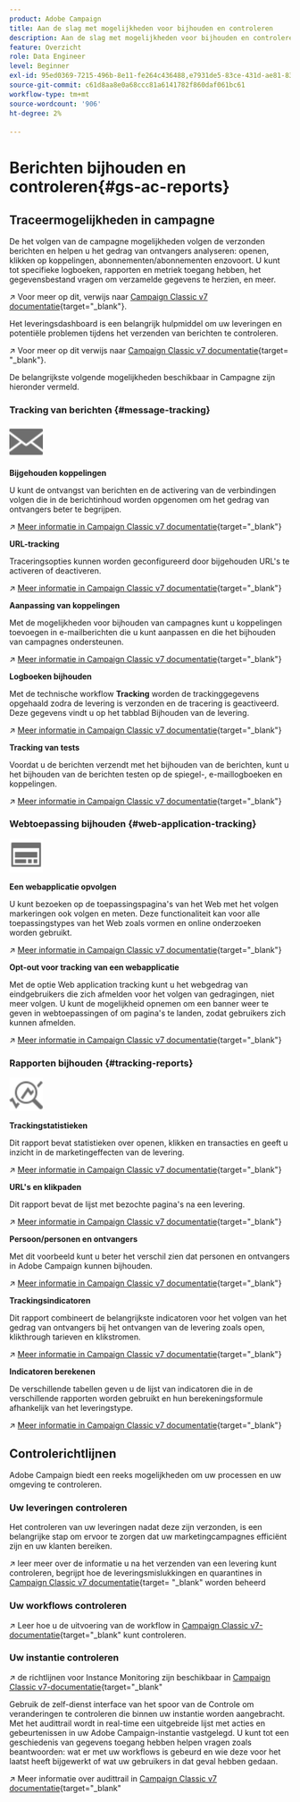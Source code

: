 ```yaml
---
product: Adobe Campaign
title: Aan de slag met mogelijkheden voor bijhouden en controleren
description: Aan de slag met mogelijkheden voor bijhouden en controleren
feature: Overzicht
role: Data Engineer
level: Beginner
exl-id: 95ed0369-7215-496b-8e11-fe264c436488,e7931de5-83ce-431d-ae81-83793d257550
source-git-commit: c61d8aa8e0a68ccc81a6141782f860daf061bc61
workflow-type: tm+mt
source-wordcount: '906'
ht-degree: 2%

---
```


# Berichten bijhouden en controleren{#gs-ac-reports}

## Traceermogelijkheden in campagne

De het volgen van de campagne mogelijkheden volgen de verzonden berichten en helpen u het gedrag van ontvangers analyseren: openen, klikken op koppelingen, abonnementen/abonnementen enzovoort. U kunt tot specifieke logboeken, rapporten en metriek toegang hebben, het gegevensbestand vragen om verzamelde gegevens te herzien, en meer.

↗️ Voor meer op dit, verwijs naar [Campaign Classic v7 documentatie](https://experienceleague.adobe.com/docs/campaign-classic/using/getting-started/profile-management/editing-a-profile.html?lang=en#tracking-tab){target=&quot;_blank&quot;}.

Het leveringsdashboard is een belangrijk hulpmiddel om uw leveringen en potentiële problemen tijdens het verzenden van berichten te controleren.

↗️ Voor meer op dit verwijs naar [Campaign Classic v7 documentatie](https://experienceleague.adobe.com/docs/campaign-classic/using/sending-messages/monitoring-deliveries/delivery-dashboard.html?lang=en#sending-messages){target= &quot;_blank&quot;}.

De belangrijkste volgende mogelijkheden beschikbaar in Campagne zijn hieronder vermeld.

### Tracking van berichten {#message-tracking}

<img src="assets/do-not-localize/icon-message-tracking.svg" width="60px">

**Bijgehouden koppelingen**

U kunt de ontvangst van berichten en de activering van de verbindingen volgen die in de berichtinhoud worden opgenomen om het gedrag van ontvangers beter te begrijpen.

↗️ [Meer informatie in Campaign Classic v7 documentatie](https://experienceleague.adobe.com/docs/campaign-classic/using/sending-messages/tracking-messages/how-to-configure-tracked-links.html?lang=en#sending-messages){target=&quot;_blank&quot;}

**URL-tracking**

Traceringsopties kunnen worden geconfigureerd door bijgehouden URL&#39;s te activeren of deactiveren.

↗️ [Meer informatie in Campaign Classic v7 documentatie](https://experienceleague.adobe.com/docs/campaign-classic/using/sending-messages/tracking-messages/personalizing-url-tracking.html?lang=en#sending-messages){target=&quot;_blank&quot;}


**Aanpassing van koppelingen**

Met de mogelijkheden voor bijhouden van campagnes kunt u koppelingen toevoegen in e-mailberichten die u kunt aanpassen en die het bijhouden van campagnes ondersteunen.

↗️ [Meer informatie in Campaign Classic v7 documentatie](https://experienceleague.adobe.com/docs/campaign-classic/using/sending-messages/tracking-messages/tracking-personalized-links/tracking-personalized-links.html?lang=en#sending-messages){target=&quot;_blank&quot;}

**Logboeken bijhouden**

Met de technische workflow **Tracking** worden de trackinggegevens opgehaald zodra de levering is verzonden en de tracering is geactiveerd. Deze gegevens vindt u op het tabblad Bijhouden van de levering.

↗️ [Meer informatie in Campaign Classic v7 documentatie](https://experienceleague.adobe.com/docs/campaign-classic/using/sending-messages/tracking-messages/accessing-the-tracking-logs.html?lang=en#sending-messages){target=&quot;_blank&quot;}

**Tracking van tests**

Voordat u de berichten verzendt met het bijhouden van de berichten, kunt u het bijhouden van de berichten testen op de spiegel-, e-maillogboeken en koppelingen.

↗️ [Meer informatie in Campaign Classic v7 documentatie](https://experienceleague.adobe.com/docs/campaign-classic/using/sending-messages/tracking-messages/testing-tracking.html?lang=en#sending-messages){target=&quot;_blank&quot;}

### Webtoepassing bijhouden {#web-application-tracking}

<img src="assets/do-not-localize/icon-web-app.svg" width="60px">

**Een webapplicatie opvolgen**

U kunt bezoeken op de toepassingspagina&#39;s van het Web met het volgen markeringen ook volgen en meten. Deze functionaliteit kan voor alle toepassingstypes van het Web zoals vormen en online onderzoeken worden gebruikt.

↗️ [Meer informatie in Campaign Classic v7 documentatie](https://experienceleague.adobe.com/docs/campaign-classic/using/designing-content/web-applications/tracking-a-web-application.html?lang=en#designing-content){target=&quot;_blank&quot;}

**Opt-out voor tracking van een webapplicatie**

Met de optie Web application tracking kunt u het webgedrag van eindgebruikers die zich afmelden voor het volgen van gedragingen, niet meer volgen. U kunt de mogelijkheid opnemen om een banner weer te geven in webtoepassingen of om pagina&#39;s te landen, zodat gebruikers zich kunnen afmelden.

↗️ [Meer informatie in Campaign Classic v7 documentatie](https://experienceleague.adobe.com/docs/campaign-classic/using/designing-content/web-applications/web-application-tracking-opt-out.html?lang=en#designing-content){target=&quot;_blank&quot;}

### Rapporten bijhouden {#tracking-reports}

<img src="assets/do-not-localize/icon_monitor.svg" width="60px">

**Trackingstatistieken**

Dit rapport bevat statistieken over openen, klikken en transacties en geeft u inzicht in de marketingeffecten van de levering.

↗️ [Meer informatie in Campaign Classic v7 documentatie](https://experienceleague.adobe.com/docs/campaign-classic/using/sending-messages/tracking-messages/about-message-tracking.html?lang=en#tracking-reports){target=&quot;_blank&quot;}

**URL&#39;s en klikpaden**

Dit rapport bevat de lijst met bezochte pagina&#39;s na een levering.

↗️ [Meer informatie in Campaign Classic v7 documentatie](https://experienceleague.adobe.com/docs/campaign-classic/using/reporting/reports-on-deliveries/delivery-reports.html?lang=en#urls-and-click-streams){target=&quot;_blank&quot;}

**Persoon/personen en ontvangers**

Met dit voorbeeld kunt u beter het verschil zien dat personen en ontvangers in Adobe Campaign kunnen bijhouden.

↗️ [Meer informatie in Campaign Classic v7 documentatie](https://experienceleague.adobe.com/docs/campaign-classic/using/reporting/reports-on-deliveries/person-people-recipients.html?lang=en#reporting){target=&quot;_blank&quot;}

**Trackingsindicatoren**

Dit rapport combineert de belangrijkste indicatoren voor het volgen van het gedrag van ontvangers bij het ontvangen van de levering zoals open, klikthrough tarieven en klikstromen.

↗️ [Meer informatie in Campaign Classic v7 documentatie](https://experienceleague.adobe.com/docs/campaign-classic/using/reporting/reports-on-deliveries/delivery-reports.html?lang=en#reporting){target=&quot;_blank&quot;}

**Indicatoren berekenen**

De verschillende tabellen geven u de lijst van indicatoren die in de verschillende rapporten worden gebruikt en hun berekeningsformule afhankelijk van het leveringstype.

↗️ [Meer informatie in Campaign Classic v7 documentatie](https://experienceleague.adobe.com/docs/campaign-classic/using/reporting/reports-on-deliveries/indicator-calculation.html?lang=en#reporting){target=&quot;_blank&quot;}

## Controlerichtlijnen

Adobe Campaign biedt een reeks mogelijkheden om uw processen en uw omgeving te controleren.

### Uw leveringen controleren

Het controleren van uw leveringen nadat deze zijn verzonden, is een belangrijke stap om ervoor te zorgen dat uw marketingcampagnes efficiënt zijn en uw klanten bereiken.

↗️ leer meer over de informatie u na het verzenden van een levering kunt controleren, begrijpt hoe de leveringsmislukkingen en quarantines in [Campaign Classic v7 documentatie](https://experienceleague.adobe.com/docs/campaign-classic/using/sending-messages/monitoring-deliveries/about-delivery-monitoring.html?lang=en#sending-messages){target= &quot;_blank&quot; worden beheerd

### Uw workflows controleren

↗️ Leer hoe u de uitvoering van de workflow in [Campaign Classic v7-documentatie](https://experienceleague.adobe.com/docs/campaign-classic/using/automating-with-workflows/monitoring-workflows/monitoring-workflow-execution.html?lang=en#automating-with-workflows){target=&quot;_blank&quot; kunt controleren.

### Uw instantie controleren

↗️ de richtlijnen voor Instance Monitoring zijn beschikbaar in [Campaign Classic v7-documentatie](https://experienceleague.adobe.com/docs/campaign-classic/using/monitoring-campaign-classic/introduction/monitoring-guidelines.html?lang=en#monitoring-campaign-classic){target=&quot;_blank&quot;

Gebruik de zelf-dienst interface van het spoor van de Controle om veranderingen te controleren die binnen uw instantie worden aangebracht. Met het audittrail wordt in real-time een uitgebreide lijst met acties en gebeurtenissen in uw Adobe Campaign-instantie vastgelegd. U kunt tot een geschiedenis van gegevens toegang hebben helpen vragen zoals beantwoorden: wat er met uw workflows is gebeurd en wie deze voor het laatst heeft bijgewerkt of wat uw gebruikers in dat geval hebben gedaan.

↗️ Meer informatie over audittrail in [Campaign Classic v7 documentatie](https://experienceleague.adobe.com/docs/campaign-classic/using/monitoring-campaign-classic/production-procedures/audit-trail.html?lang=en#accessing-audit-trail){target=&quot;_blank&quot;
